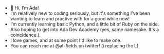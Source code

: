 - 👋 Hi, I’m Ada!
- I’m relatively new to coding seriously, but it's something I've been wanting to learn and practive with for a good while now!
- I’m currently learning basic Python, and a little bit of Ruby on the side. Also hoping to get into Ada Dev Academy (yes, same namesake. It's a coincidence.).
- I love games, and at some point I'd like to make one.
- You can reach me at @at-fieIds on twitter! (i replacing the L)

<!---
adabarries/adabarries is a ✨ special ✨ repository because its `README.md` (this file) appears on your GitHub profile.
You can click the Preview link to take a look at your changes.
--->

